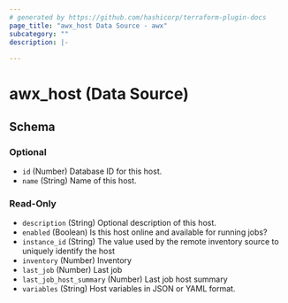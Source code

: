```yaml
---
# generated by https://github.com/hashicorp/terraform-plugin-docs
page_title: "awx_host Data Source - awx"
subcategory: ""
description: |-
  
---
```


# awx_host (Data Source)





<!-- schema generated by tfplugindocs -->
## Schema

### Optional

- `id` (Number) Database ID for this host.
- `name` (String) Name of this host.

### Read-Only

- `description` (String) Optional description of this host.
- `enabled` (Boolean) Is this host online and available for running jobs?
- `instance_id` (String) The value used by the remote inventory source to uniquely identify the host
- `inventory` (Number) Inventory
- `last_job` (Number) Last job
- `last_job_host_summary` (Number) Last job host summary
- `variables` (String) Host variables in JSON or YAML format.
